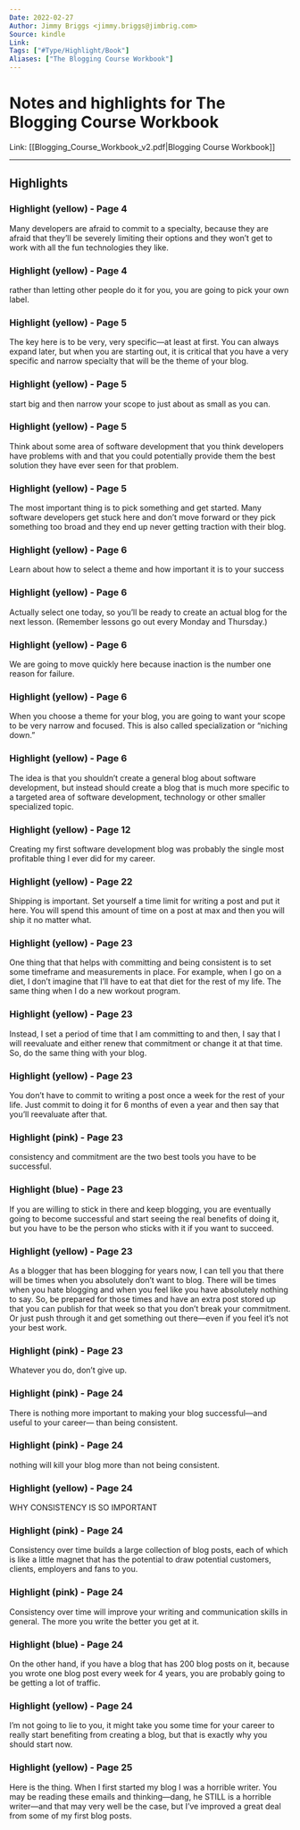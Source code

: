 ```yaml
---
Date: 2022-02-27
Author: Jimmy Briggs <jimmy.briggs@jimbrig.com>
Source: kindle
Link:  
Tags: ["#Type/Highlight/Book"]
Aliases: ["The Blogging Course Workbook"]
---
```


# Notes and highlights for The Blogging Course Workbook

Link: [[Blogging_Course_Workbook_v2.pdf|Blogging Course Workbook]]

---

## Highlights

### Highlight (yellow) - Page 4

Many developers are afraid to commit to a specialty, because they are afraid that they’ll be severely limiting their options and they won’t get to work with all the fun technologies they like.

### Highlight (yellow) - Page 4

rather than letting other people do it for you, you are going to pick your own label.

### Highlight (yellow) - Page 5

The key here is to be very, very specific—at least at first. You can always expand later, but when you are starting out, it is critical that you have a very specific and narrow specialty that will be the theme of your blog.

### Highlight (yellow) - Page 5

start big and then narrow your scope to just about as small as you can.

### Highlight (yellow) - Page 5

Think about some area of software development that you think developers have problems with and that you could potentially provide them the best solution they have ever seen for that problem.

### Highlight (yellow) - Page 5

The most important thing is to pick something and get started. Many software developers get stuck here and don’t move forward or they pick something too broad and they end up never getting traction with their blog.

### Highlight (yellow) - Page 6

Learn about how to select a theme and how important it is to your success

### Highlight (yellow) - Page 6

Actually select one today, so you’ll be ready to create an actual blog for the next lesson. (Remember lessons go out every Monday and Thursday.)

### Highlight (yellow) - Page 6

We are going to move quickly here because inaction is the number one reason for failure.

### Highlight (yellow) - Page 6

When you choose a theme for your blog, you are going to want your scope to be very narrow and focused. This is also called specialization or “niching down.”

### Highlight (yellow) - Page 6

The idea is that you shouldn’t create a general blog about software development, but instead should create a blog that is much more specific to a targeted area of software development, technology or other smaller specialized topic.

### Highlight (yellow) - Page 12

Creating my first software development blog was probably the single most profitable thing I ever did for my career.

### Highlight (yellow) - Page 22

Shipping is important. Set yourself a time limit for writing a post and put it here. You will spend this amount of time on a post at max and then you will ship it no matter what.

### Highlight (yellow) - Page 23

One thing that that helps with committing and being consistent is to set some timeframe and measurements in place. For example, when I go on a diet, I don’t imagine that I’ll have to eat that diet for the rest of my life. The same thing when I do a new workout program.

### Highlight (yellow) - Page 23

Instead, I set a period of time that I am committing to and then, I say that I will reevaluate and either renew that commitment or change it at that time. So, do the same thing with your blog.

### Highlight (yellow) - Page 23

You don’t have to commit to writing a post once a week for the rest of your life. Just commit to doing it for 6 months of even a year and then say that you’ll reevaluate after that.

### Highlight (pink) - Page 23

consistency and commitment are the two best tools you have to be successful.

### Highlight (blue) - Page 23

If you are willing to stick in there and keep blogging, you are eventually going to become successful and start seeing the real benefits of doing it, but you have to be the person who sticks with it if you want to succeed.

### Highlight (yellow) - Page 23

As a blogger that has been blogging for years now, I can tell you that there will be times when you absolutely don’t want to blog. There will be times when you hate blogging and when you feel like you have absolutely nothing to say. So, be prepared for those times and have an extra post stored up that you can publish for that week so that you don’t break your commitment. Or just push through it and get something out there—even if you feel it’s not your best work.

### Highlight (pink) - Page 23

Whatever you do, don’t give up.

### Highlight (pink) - Page 24

There is nothing more important to making your blog successful—and useful to your career— than being consistent.

### Highlight (pink) - Page 24

nothing will kill your blog more than not being consistent.

### Highlight (yellow) - Page 24

WHY CONSISTENCY IS SO IMPORTANT

### Highlight (pink) - Page 24

Consistency over time builds a large collection of blog posts, each of which is like a little magnet that has the potential to draw potential customers, clients, employers and fans to you.

### Highlight (pink) - Page 24

Consistency over time will improve your writing and communication skills in general. The more you write the better you get at it.

### Highlight (blue) - Page 24

On the other hand, if you have a blog that has 200 blog posts on it, because you wrote one blog post every week for 4 years, you are probably going to be getting a lot of traffic.

### Highlight (yellow) - Page 24

I’m not going to lie to you, it might take you some time for your career to really start benefiting from creating a blog, but that is exactly why you should start now.

### Highlight (yellow) - Page 25

Here is the thing. When I first started my blog I was a horrible writer. You may be reading these emails and thinking—dang, he STILL is a horrible writer—and that may very well be the case, but I’ve improved a great deal from some of my first blog posts.